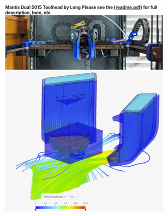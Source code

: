 **Mantis Dual 5015 Toolhead by Long** 
**Please see the ([readme.pdf](readme.pdf)) for full description, bom, etc**
![](images/mantis.jpg)  
![](images/cfd.png)  
